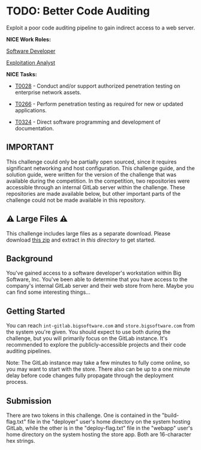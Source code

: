 # TODO: Better Code Auditing

Exploit a poor code auditing pipeline to gain indirect access to a web server.

**NICE Work Roles:**

[Software Developer](https://niccs.cisa.gov/workforce-development/nice-framework/workroles?name=Software+Developer&id=All)

[Exploitation Analyst](https://niccs.cisa.gov/workforce-development/nice-framework/workroles?name=Exploitation+Analyst&id=All)


**NICE Tasks:**

- [T0028](https://niccs.cisa.gov/workforce-development/nice-framework/tasks?id=T0028&description=All) - Conduct and/or support authorized penetration testing on enterprise network assets.

- [T0266](https://niccs.cisa.gov/workforce-development/nice-framework/tasks?id=T0266&description=All) - Perform penetration testing as required for new or updated applications.

- [T0324](https://niccs.cisa.gov/workforce-development/nice-framework/tasks?id=T0324&description=All) - Direct software programming and development of documentation.

## IMPORTANT

This challenge could only be partially open sourced, since it requires significant networking and host configuration. This challenge guide, and the solution guide, were written for the version of the challenge that was available during the competition. In the competition, two repositories were accessible through an internal GitLab server within the challenge. These repositories are made available below, but other important parts of the challenge could not be made available in this repository.

## ⚠️ Large Files ⚠️
This challenge includes large files as a separate download. Please download
[this zip](https://presidentscup.cisa.gov/files/pc3/team-round1-todo-better-code-auditing-largefiles.zip)
and extract in _this directory_ to get started.

## Background

You've gained access to a software developer's workstation within Big Software, Inc. You've been able to determine that you have access to the company's internal GitLab server and their web store from here. Maybe you can find some interesting things...

## Getting Started

You can reach `int-gitlab.bigsoftware.com` and `store.bigsoftware.com` from the system you're given. You should expect to use both during the challenge, but you will primarily focus on the GitLab instance. It's recommended to explore the publicly-accessible projects and their code auditing pipelines.

Note: The GitLab instance may take a few minutes to fully come online, so you may want to start with the store. There also can be up to a one minute delay before code changes fully propagate through the deployment process.

## Submission

There are two tokens in this challenge. One is contained in the "build-flag.txt" file in the "deployer" user's home directory on the system hosting GitLab, while the other is in the "deploy-flag.txt" file in the "webapp" user's home directory on the system hosting the store app. Both are 16-character hex strings.
